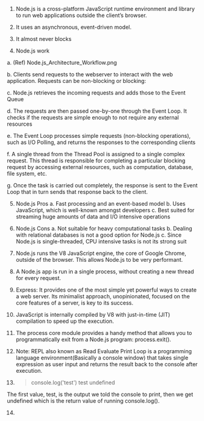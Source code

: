 1. Node.js is a cross-platform JavaScript runtime environment and library to run web applications outside the client’s browser.

2. It uses an asynchronous, event-driven model.

3. It almost never blocks

4. Node.js work

a. (Ref)  Node.js_Architecture_Workflow.png

b. Clients send requests to the webserver to interact with the web application. Requests can be non-blocking or blocking:

c. Node.js retrieves the incoming requests and adds those to the Event Queue

d. The requests are then passed one-by-one through the Event Loop. It checks if the requests are simple enough to not require any external resources

e. The Event Loop processes simple requests (non-blocking operations), such as I/O Polling, and returns the responses to the corresponding clients

f. A single thread from the Thread Pool is assigned to a single complex request. This thread is responsible for completing a particular blocking request by accessing external resources, such as computation, database, file system, etc.

g. Once the task is carried out completely, the response is sent to the Event Loop that in turn sends that response back to the client.

5. Node.js Pros
a. Fast processing and an event-based model
b. Uses JavaScript, which is well-known amongst developers
c. Best suited for streaming huge amounts of data and I/O intensive operations

6. Node.js Cons
a. Not suitable for heavy computational tasks
b. Dealing with relational databases is not a good option for Node.js
c. Since Node.js is single-threaded, CPU intensive tasks is not its strong suit

7. Node.js runs the V8 JavaScript engine, the core of Google Chrome, outside of the browser. This allows Node.js to be very performant.

8. A Node.js app is run in a single process, without creating a new thread for every request.

9. Express: It provides one of the most simple yet powerful ways to create a web server. Its minimalist approach, unopinionated, focused on the core features of a server, is key to its success.

10. JavaScript is internally compiled by V8 with just-in-time (JIT) compilation to speed up the execution.

11. The process core module provides a handy method that allows you to programmatically exit from a Node.js program: process.exit().

12. Note: REPL also known as Read Evaluate Print Loop is a programming language environment(Basically a console window) that takes single expression as user input and returns the result back to the console after execution.

13. > console.log('test')
test
undefined
>

The first value, test, is the output we told the console to print, then we get undefined which is the return value of running console.log().

14. 
